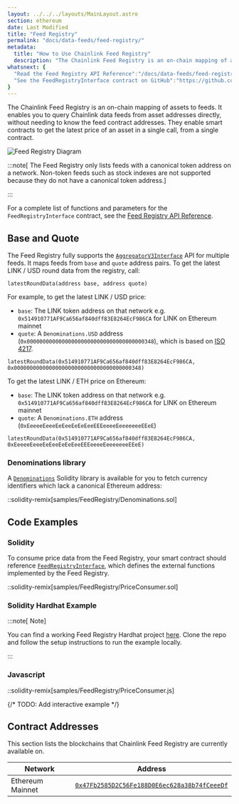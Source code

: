 ```yaml
---
layout: ../../../layouts/MainLayout.astro
section: ethereum
date: Last Modified
title: "Feed Registry"
permalink: "docs/data-feeds/feed-registry/"
metadata:
  title: "How to Use Chainlink Feed Registry"
  description: "The Chainlink Feed Registry is an on-chain mapping of assets to feeds. It allows users and DeFi protocols to query Chainlink data feeds from a given pair of asset and denomination addresses."
whatsnext: {
  "Read the Feed Registry API Reference":"/docs/data-feeds/feed-registry/feed-registry-functions/",
  "See the FeedRegistryInterface contract on GitHub":"https://github.com/smartcontractkit/chainlink/blob/develop/contracts/src/v0.8/interfaces/FeedRegistryInterface.sol"
}
---
```


The Chainlink Feed Registry is an on-chain mapping of assets to feeds. It enables you to query Chainlink data feeds from asset addresses directly, without needing to know the feed contract addresses. They enable smart contracts to get the latest price of an asset in a single call, from a single contract.

![Feed Registry Diagram](/files/feed-registry.png)

:::note[ The Feed Registry only lists feeds with a canonical token address on a network. Non-token feeds such as stock indexes are not supported because they do not have a canonical token address.]

:::

For a complete list of functions and parameters for the `FeedRegistryInterface` contract, see the [Feed Registry API Reference](/data-feeds/feed-registry/feed-registry-functions/).

## Base and Quote

The Feed Registry fully supports the [`AggregatorV3Interface`](https://github.com/smartcontractkit/chainlink/blob/develop/contracts/src/v0.8/interfaces/AggregatorV3Interface.sol) API for multiple feeds. It maps feeds from `base` and `quote` address pairs. To get the latest LINK / USD round data from the registry, call:

```solidity
latestRoundData(address base, address quote)
```

For example, to get the latest LINK / USD price:

- `base`: The LINK token address on that network e.g. `0x514910771AF9Ca656af840dff83E8264EcF986CA` for LINK on Ethereum mainnet
- `quote`: A `Denominations.USD` address (`0x0000000000000000000000000000000000000348`), which is based on [ISO 4217](https://en.wikipedia.org/wiki/ISO_4217).

```solidity Mainnet
latestRoundData(0x514910771AF9Ca656af840dff83E8264EcF986CA, 0x0000000000000000000000000000000000000348)
```

To get the latest LINK / ETH price on Ethereum:

- `base`: The LINK token address on that network e.g. `0x514910771AF9Ca656af840dff83E8264EcF986CA` for LINK on Ethereum mainnet
- `quote`: A `Denominations.ETH` address (`0xEeeeeEeeeEeEeeEeEeEeeEEEeeeeEeeeeeeeEEeE`)

```solidity Mainnet
latestRoundData(0x514910771AF9Ca656af840dff83E8264EcF986CA, 0xEeeeeEeeeEeEeeEeEeEeeEEEeeeeEeeeeeeeEEeE)
```

### Denominations library

A [`Denominations`](https://github.com/smartcontractkit/chainlink/blob/develop/contracts/src/v0.8/Denominations.sol) Solidity library is available for you to fetch currency identifiers which lack a canonical Ethereum address:


::solidity-remix[samples/FeedRegistry/Denominations.sol]


## Code Examples

### Solidity

To consume price data from the Feed Registry, your smart contract should reference [`FeedRegistryInterface`](https://github.com/smartcontractkit/chainlink/blob/develop/contracts/src/v0.8/interfaces/FeedRegistryInterface.sol), which defines the external functions implemented by the Feed Registry.


::solidity-remix[samples/FeedRegistry/PriceConsumer.sol]

### Solidity Hardhat Example

:::note[ Note]

 You can find a working Feed Registry Hardhat project [here](https://github.com/smartcontractkit/feed-registry-example). Clone the repo and follow the setup instructions to run the example locally.

:::


### Javascript


::solidity-remix[samples/FeedRegistry/PriceConsumer.js]

{/* TODO: Add interactive example <script src="/get-latest-price-feed-registry.js"></script> */}

## Contract Addresses

This section lists the blockchains that Chainlink Feed Registry are currently available on.

|Network|Address|
|---|---|
|Ethereum Mainnet|[`0x47Fb2585D2C56Fe188D0E6ec628a38b74fCeeeDf`](https://etherscan.io/address/0x47Fb2585D2C56Fe188D0E6ec628a38b74fCeeeDf)|
